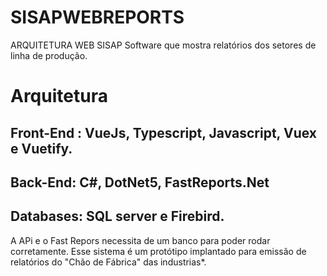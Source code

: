 # SISAPWEBREPORTS
ARQUITETURA WEB SISAP
Software que mostra relatórios dos setores de linha de produção. 

# Arquitetura 
## Front-End : VueJs, Typescript, Javascript, Vuex e Vuetify. 
## Back-End: C#, DotNet5, FastReports.Net
## Databases: SQL server e Firebird. 

A APi e o Fast Repors necessita de um banco para poder rodar corretamente.
Esse sistema é um protótipo implantado para emissão de relatórios do "Chão de Fábrica" das industrias*.

